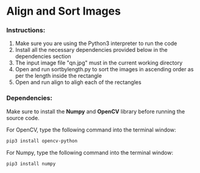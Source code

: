# Align and Sort Images

### **Instructions:**

1. Make sure you are using the Python3 interpreter to run the code
1. Install all the necessary dependencies provided below in the dependencies section
1. The input image file "qn.jpg" must in the current working directory
1. Open and run sortbylength.py to sort the images in ascending order as per the length inside the rectangle 
1. Open and run align to aligh each of the rectangles


### **Dependencies:**
Make sure to install the **Numpy** and **OpenCV** library before running the source code.

For OpenCV, type the following command into the terminal window:
```sh
pip3 install opencv-python
```
For Numpy, type the following command into the terminal window:
```sh
pip3 install numpy
```

